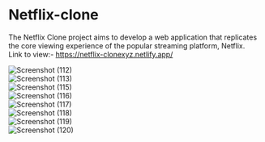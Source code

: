 # Netflix-clone
The Netflix Clone project aims to develop a web application that replicates the core viewing experience of the popular streaming platform, Netflix. <br>
Link to view:- https://netflix-clonexyz.netlify.app/

![Screenshot (112)](https://github.com/KapilCS15/netflix-clone/assets/86887239/92453acc-ba0e-4841-bd11-58be42332396) <br/>
![Screenshot (113)](https://github.com/KapilCS15/netflix-clone/assets/86887239/66514a4f-1b12-4553-be0b-8a1b99d4dd74) <br/>
![Screenshot (115)](https://github.com/KapilCS15/netflix-clone/assets/86887239/6f2b3316-b3c7-4b7a-a536-aabd228a13cc) <br/>
![Screenshot (116)](https://github.com/KapilCS15/netflix-clone/assets/86887239/bb9126f1-1024-4fb2-bbf4-7e24836202ef) <br/>
![Screenshot (117)](https://github.com/KapilCS15/netflix-clone/assets/86887239/c1302325-bc62-4241-b0ed-433c4fe384e9) <br/>
![Screenshot (118)](https://github.com/KapilCS15/netflix-clone/assets/86887239/35fe3832-a796-4b18-9ff0-467830a3afae) <br/>
![Screenshot (119)](https://github.com/KapilCS15/netflix-clone/assets/86887239/dfb2c9f9-bc53-42ec-b86b-d56f77fb8d25) <br/>
![Screenshot (120)](https://github.com/KapilCS15/netflix-clone/assets/86887239/84338c7a-3f6d-4d13-a1e8-5ffea93996a1)


